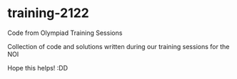 # training-2122
Code from Olympiad Training Sessions

Collection of code and solutions written during our training sessions for the NOI

Hope this helps! :DD
